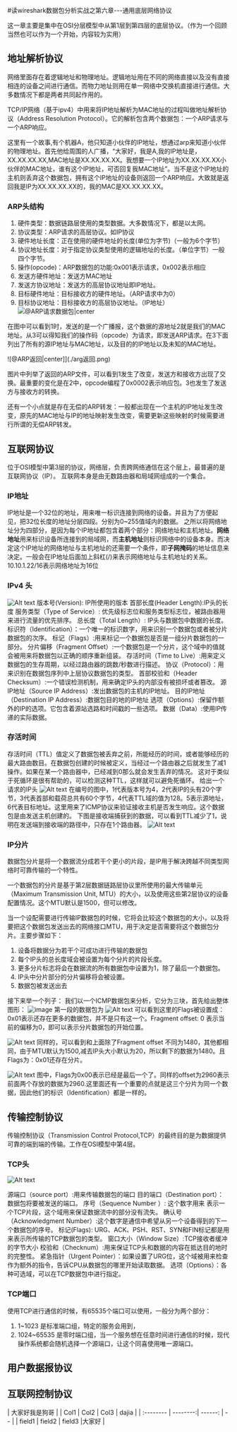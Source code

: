 #读wireshark数据包分析实战之第六章---通用底层网络协议

这一章主要是集中在OSI分层模型中从第1层到第四层的底层协议。（作为一个回顾当然也可以作为一个开始，内容较为实用）


## 地址解析协议
网络里面存在着逻辑地址和物理地址。逻辑地址用在不同的网络直接以及没有直接相连的设备之间进行通信。而物力地址则用在单一网络中交换机直接进行通信。大多数情况下都是两者共同起作用的。

TCP/IP网络（基于ipv4）中用来将IP地址解析为MAC地址的过程叫做地址解析协议（Address Resolution Protocol）。它的解析包含两个数据包：一个ARP请求与一个ARP响应。

这里有一个故事,有个机器A，他只知道小伙伴的IP地址，想通过arp来知道小伙伴的物理地址。首先他给周围的人广播，“大家好，我是A,我的IP地址是，XX.XX.XX.XX,MAC地址是XX.XX.XX.XX。我想要一个IP地址为XX.XX.XX.XX小伙伴的MAC地址，谁有这个IP地址，可否回复我MAC地址”。当不是这个IP地址的主机则丢弃这个数据包，拥有这个IP地址的设备则返回一个ARP响应。大致就是返回我是IP为XX.XX.XX.XX的，我的MAC是XX.XX.XX.XX。

### ARP头结构

1. 硬件类型：数据链路层使用的类型数据。大多数情况下，都是以太网。
2. 协议类型：ARP请求的高层协议。如IP协议
3. 硬件地址长度：正在使用的硬件地址的长度(单位为字节)（一般为6个字节）
4. 协议地址长度：对于指定协议类型使用的逻辑地址的长度。（单位字节）一般四个字节。
5. 操作(opcode)：ARP数据包的功能:0x001表示请求，0x002表示相应
6. 发送方硬件地址：发送方MAC地址
7. 发送方协议地址：发送方的高层协议地址即IP地址。
8. 目标硬件地址：目标接收方的硬件地址。（ARP请求中为0）
9. 目标协议地址：目标接收方的高层协议地址。（IP地址）
![@ARP请求数据包|center](./arp图片.png)

在图中可以看到1时，发送的是一个广播报，这个数据的源地址2就是我们的MAC地址。从3可以得知我们的操作码（opcode）为请求，即发送ARP请求。在3下面列出了所有的源IP地址与MAC地址，以及目的的IP地址以及未知的MAC地址。

![@ARP返回|center]](./arg返回.png)

图片中列举了返回的ARP文件，可以看到1发生了改变，发送方和接收方出现了交换。最重要的变化是在2中，opcode编程了0x0002表示响应包。3也发生了发送方与接收方的转换。

还有一个小点就是存在无偿的ARP转发：一般都出现在一个主机的IP地址发生改变，原先的MAC地址与IP的地址映射发生改变，需要更新这些映射的时候需要进行所谓的无偿ARP转发。

## 互联网协议
位于OSI模型中第3层的协议，网络层，负责跨网络通信在这个层上，最普遍的是互联网协议（IP）。
互联网本身是由无数路由器和局域网组成的一个集合。
### IP地址
IP地址是一个32位的地址，用来唯一标识连接到网络的设备。并且为了方便起见，把32位长度的地址分层四段。分别为0~255值域内的数据。
之所以将网络地址分为四部分，是因为每个IP地址都包含着两个部分：网络地址和主机地址。**网络地址**用来标识设备所连接到的局域网，而**主机地址**则标识网络中的设备本身。而决定这个IP地址的网络地址与主机地址的还需要一个条件，即**子网掩码**的地址信息来决定。一般会在IP地址后面加上斜杠(/)来表示网络地址与主机地址的关系。10.10.1.22/16表示网络地址为16位
### IPv4 头
![Alt text](../../../../../images/2017-9-26-wiresharkAnalysis/2017-9-26-ipv4.jpg)
版本号(Version): IP所使用的版本
首部长度(Header Length):IP头的长度
服务类型（Type of Service）: 优先级标志位和服务类型标志位，被路由器用来进行流量的优先排序。
总长度（Total Length）: IP头与数据包中数据的长度。
标识符（Identification）：一个唯一的标识数字，用来识别一个数据包或者被分片数据包的次序。
标记（Flags）:用来标记一个数据包是否是一组分片数据包的一部分。
分片偏移（Fragment Offset）:一个数据包是一个分片，这个域中的值就会被用来将数据包以正确的顺序重新组装。
存活时间（Time to Live）:用来定义数据包的生存周期，以经过路由器的跳数/秒数进行描述。
协议（Protocol）：用来识别在数据包序列中上层协议数据包的类型。
首部校验和（Header Checksum）:一个错误检测机制，用来确定IP头的内部没有被损坏或者篡改。
源IP地址（Source IP Address）:发出数据包的主机的IP地址。
目的IP地址（Destination IP Address）:数据包目的地的IP地址
选项（Options）:保留作额外的IP的选项。它包含着源站选路和时间戳的一些选项。
数据（Data）:使用IP传递的实际数据。
### 存活时间
存活时间（TTL）值定义了数据包被丢弃之前，所能经历的时间，或者能够经历的最大路由数目。在数据包创建的时候被定义，当经过一个路由器之后就发生了减1操作。如果在某一个路由器中，已经减到0那么就会发生丢弃的情况。
这对于类似于死循环是很有帮助的，可以检测这种TTL，这样就可以避免死循环。
给出一个请求的IP头
![Alt text](http://colacs.cn/images/2017-9-26-wiresharkAnalysis/ipsource.png)
在编号的图中，1代表版本号为4，2代表IP的头有20个字节，3代表首部和载荷总共有60个字节，4代表TTL域的值为128。5表示源地址，6代表目标地址。这里用来了ICMP协议来验证接收主机是否发生响应。这个数据包是由发送主机创建的。
下图是接收端捕获到的数据，可以看到TTL减少了1，说明在发送端到接收端的路径中，只存在1个路由器。
![Alt text](http://colacs.cn/images/2017-9-26-wiresharkAnalysis/ipdest.png)

### IP分片
数据包分片是将一个数据流分成若干个更小的片段，是IP用于解决跨越不同类型网络时可靠传输的一个特性。

一个数据包的分片是基于第2层数据链路层协议里所使用的最大传输单元（Maximum Transmission Unit, MTU）的大小，以及使用这些第2层协议的设备配置情况。这个MTU默认是1500，但可以修改。

当一个设配需要进行传输IP数据包的时候，它将会比较这个数据包的大小，以及将要把这个数据包发送出去的网络接口MTU，用于决定是否需要将这个数据包分片。主要步骤如下：
1. 设备将数据分为若干个可成功进行传输的数据包
2. 每个IP头的总长度域会被设置为每个分片的片段长度。
3. 更多分片标志将会在数据流的所有数据包中设置为1，除了最后一个数据包。
4.  IP头中分片部分的分片偏移将会被设置。
5.  数据包被发送出去

接下来举一个列子：
我们以一个ICMP数据包来分析，它分为三块，首先给出整体图形：
![image](http://colacs.cn/images/2017-9-26-wiresharkAnalysis/ipfenpian.png)
第一段的数据包为
![Alt text](http://colacs.cn/images/2017-9-26-wiresharkAnalysis/ipfenpian-frag1.png)
可以看到这里的Flags被设置成：0x01表示还存在更多的数据包，并不是只有这一个。Fragment offset: 0 表示当前的偏移为0，即可以表示分片数据包的开始位置。

![Alt text](http://colacs.cn/images/2017-9-26-wiresharkAnalysis/ipfenpian-frag2.png)
同样的，可以看到和上面除了Fragment offset 不同为1480，其他都相同，由于MTU默认为1500,减去IP头大小默认为20，所以剩下的数据为1480。且Flags为：0x01还存在分片。

![Alt text](http://colacs.cn/images/2017-9-26-wiresharkAnalysis/ipfenpian-frag3.png)
图中，Flags为0x00表示已经是最后一个了。同样的offset为2960表示前面两个存放的数据为2960.这里面还有一个重要的点就是这三个分片为同一个数据，因此他们的标识（Identification）都是一样的。

## 传输控制协议
传输控制协议（Transmission Control Protocol,TCP）的最终目的是为数据提供可靠的端到端的传输。工作在OSI模型中第4层。 

### TCP头
![Alt text](http://colacs.cn/images/2017-9-26-wiresharkAnalysis/tcp_head.png)

源端口（source port）:用来传输数据包的端口
目的端口（Destination port）：数据包将要被发送的端口。
序号（Sequence Number ）: 这个数字用来 表示一个TCP片段，这个域用来保证数据流中的部分没有流失。
确认号（Acknowledgment Number）:这个数字是通信中希望从另一个设备得到的下一个数据包的序号。
标记(Flags): URG、ACK、PSH、RST、SYN和FIN标记都是用来表示所传输的TCP数据包的类型。
窗口大小（Window Size）:TCP接收者缓冲的字节大小
校验和（Checknum）:用来保证TCP头和数据的内容在抵达目的地时的完整性。
紧急指针（Urgent Pointer）：如果设置了URG位，这个域被用来检查作为额外的指令，告诉CPU从数据包的哪里开始读取数据。
选项（Options）：各种可选域，可以在TCP数据包中进行指定。

### TCP端口
使用TCP进行通信的时候，有65535个端口可以使用，一般分为两个部分：
1. 1~1023 是标准端口组，特定的服务会用到，
2. 1024~65535 是零时端口组，当一个服务想在任意时间进行通信的时候，现代操作系统都会随机选择一个源端口，让这个同喜使用唯一源端口。

## 用户数据报协议

## 互联网控制协议
|                           大家好我是狗哥              |
| Col1      |     Col2 |   Col3   | dajia |
| :-------- | --------:| ------:    | --		 |
| field1    |   field2 |  field3  |大家好  |

